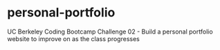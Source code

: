 # personal-portfolio
UC Berkeley Coding Bootcamp Challenge 02 - Build a personal portfolio website to improve on as the class progresses
